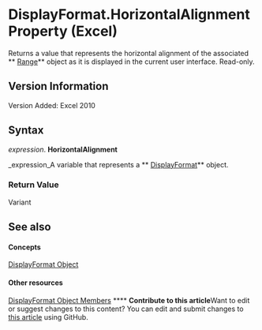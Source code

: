 
# DisplayFormat.HorizontalAlignment Property (Excel)

Returns a value that represents the horizontal alignment of the associated  ** [Range](b8207778-0dcc-4570-1234-f130532cc8cd.md)** object as it is displayed in the current user interface. Read-only.


## Version Information

Version Added: Excel 2010 


## Syntax

 _expression_. **HorizontalAlignment**

 _expression_A variable that represents a  ** [DisplayFormat](c70b5d7f-adf1-e539-a32d-12c920af7c7e.md)** object.


### Return Value

Variant


## See also


#### Concepts


 [DisplayFormat Object](c70b5d7f-adf1-e539-a32d-12c920af7c7e.md)
#### Other resources


 [DisplayFormat Object Members](fdcc9aec-9575-4530-059c-39559986b387.md)
****   **Contribute to this article**Want to edit or suggest changes to this content? You can edit and submit changes to  [this article](https://github.com/jhershey00/VBA_Excel_Test/OpenXMLCon/articles/601042fa-3bc9-4a5c-573a-fdf9e9a5717a.md) using GitHub.

